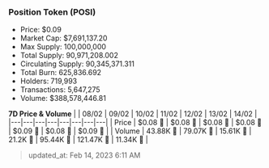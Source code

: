 
  ### Position Token (POSI)
  - Price: $0.09
  - Market Cap: $7,691,137.20
  - Max Supply: 100,000,000
  - Total Supply: 90,971,208.002
  - Circulating Supply: 90,345,371.311
  - Total Burn: 625,836.692
  - Holders: 719,993
  - Transactions: 5,647,275
  - Volume: $388,578,446.81

  **7D Price & Volume**
  | | 08&#x2F;02 | 09&#x2F;02 | 10&#x2F;02 | 11&#x2F;02 | 12&#x2F;02 | 13&#x2F;02 | 14&#x2F;02 |
  |---|---|---|---|---|---|---|---|
  | Price | $0.08 🚀 | $0.08 🔻 | $0.08 🚀 | $0.08 🚀 | $0.09 🚀 | $0.08 🔻 | $0.09 🚀 |
  | Volume | 43.88K 🔻 | 79.07K 🚀 | 15.61K 🔻 | 21.2K 🚀 | 95.44K 🚀 | 121.47K 🚀 | 11.34K 🔻 |

  > updated_at: Feb 14, 2023 6:11 AM
